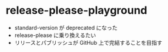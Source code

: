 # release-please-playground

- standard-version が deprecated になった
- release-please に乗り換えるたい
- リリースとパブリッシュが GitHub 上で完結することを目指す
